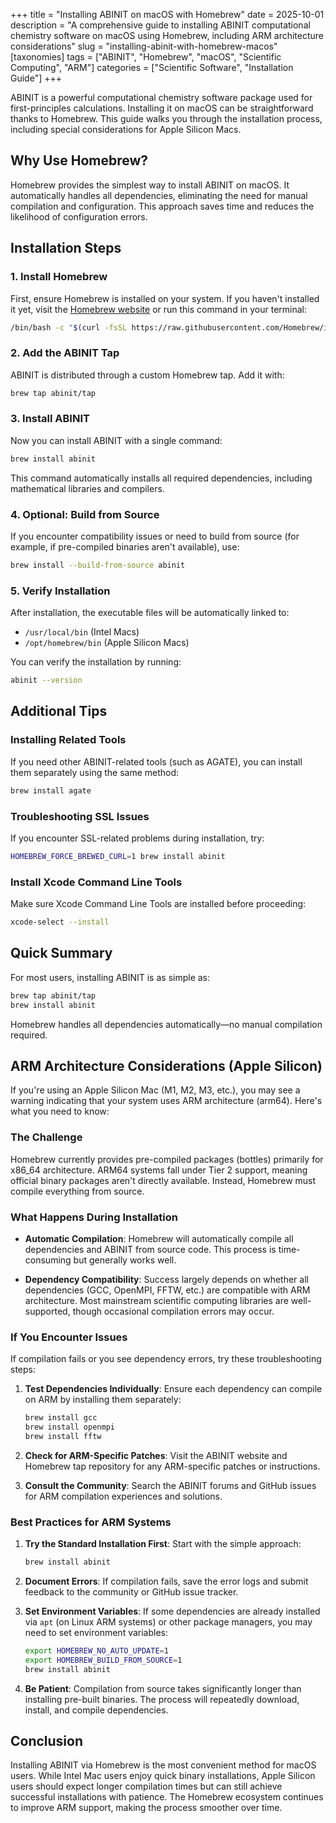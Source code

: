 +++
title = "Installing ABINIT on macOS with Homebrew"
date = 2025-10-01
description = "A comprehensive guide to installing ABINIT computational chemistry software on macOS using Homebrew, including ARM architecture considerations"
slug = "installing-abinit-with-homebrew-macos"
[taxonomies]
tags = ["ABINIT", "Homebrew", "macOS", "Scientific Computing", "ARM"]
categories = ["Scientific Software", "Installation Guide"]
+++

ABINIT is a powerful computational chemistry software package used for first-principles calculations. Installing it on macOS can be straightforward thanks to Homebrew. This guide walks you through the installation process, including special considerations for Apple Silicon Macs.

<!-- more -->

## Why Use Homebrew?

Homebrew provides the simplest way to install ABINIT on macOS. It automatically handles all dependencies, eliminating the need for manual compilation and configuration. This approach saves time and reduces the likelihood of configuration errors.

## Installation Steps

### 1. Install Homebrew

First, ensure Homebrew is installed on your system. If you haven't installed it yet, visit the [Homebrew website](https://brew.sh) or run this command in your terminal:

```bash
/bin/bash -c "$(curl -fsSL https://raw.githubusercontent.com/Homebrew/install/HEAD/install.sh)"
```

### 2. Add the ABINIT Tap

ABINIT is distributed through a custom Homebrew tap. Add it with:

```bash
brew tap abinit/tap
```

### 3. Install ABINIT

Now you can install ABINIT with a single command:

```bash
brew install abinit
```

This command automatically installs all required dependencies, including mathematical libraries and compilers.

### 4. Optional: Build from Source

If you encounter compatibility issues or need to build from source (for example, if pre-compiled binaries aren't available), use:

```bash
brew install --build-from-source abinit
```

### 5. Verify Installation

After installation, the executable files will be automatically linked to:

- `/usr/local/bin` (Intel Macs)
- `/opt/homebrew/bin` (Apple Silicon Macs)

You can verify the installation by running:

```bash
abinit --version
```

## Additional Tips

### Installing Related Tools

If you need other ABINIT-related tools (such as AGATE), you can install them separately using the same method:

```bash
brew install agate
```

### Troubleshooting SSL Issues

If you encounter SSL-related problems during installation, try:

```bash
HOMEBREW_FORCE_BREWED_CURL=1 brew install abinit
```

### Install Xcode Command Line Tools

Make sure Xcode Command Line Tools are installed before proceeding:

```bash
xcode-select --install
```

## Quick Summary

For most users, installing ABINIT is as simple as:

```bash
brew tap abinit/tap
brew install abinit
```

Homebrew handles all dependencies automatically—no manual compilation required.

## ARM Architecture Considerations (Apple Silicon)

If you're using an Apple Silicon Mac (M1, M2, M3, etc.), you may see a warning indicating that your system uses ARM architecture (arm64). Here's what you need to know:

### The Challenge

Homebrew currently provides pre-compiled packages (bottles) primarily for x86_64 architecture. ARM64 systems fall under Tier 2 support, meaning official binary packages aren't directly available. Instead, Homebrew must compile everything from source.

### What Happens During Installation

- **Automatic Compilation**: Homebrew will automatically compile all dependencies and ABINIT from source code. This process is time-consuming but generally works well.

- **Dependency Compatibility**: Success largely depends on whether all dependencies (GCC, OpenMPI, FFTW, etc.) are compatible with ARM architecture. Most mainstream scientific computing libraries are well-supported, though occasional compilation errors may occur.

### If You Encounter Issues

If compilation fails or you see dependency errors, try these troubleshooting steps:

1. **Test Dependencies Individually**: Ensure each dependency can compile on ARM by installing them separately:

   ```bash
   brew install gcc
   brew install openmpi
   brew install fftw
   ```

2. **Check for ARM-Specific Patches**: Visit the ABINIT website and Homebrew tap repository for any ARM-specific patches or instructions.

3. **Consult the Community**: Search the ABINIT forums and GitHub issues for ARM compilation experiences and solutions.

### Best Practices for ARM Systems

1. **Try the Standard Installation First**: Start with the simple approach:

   ```bash
   brew install abinit
   ```

2. **Document Errors**: If compilation fails, save the error logs and submit feedback to the community or GitHub issue tracker.

3. **Set Environment Variables**: If some dependencies are already installed via `apt` (on Linux ARM systems) or other package managers, you may need to set environment variables:

   ```bash
   export HOMEBREW_NO_AUTO_UPDATE=1
   export HOMEBREW_BUILD_FROM_SOURCE=1
   brew install abinit
   ```

4. **Be Patient**: Compilation from source takes significantly longer than installing pre-built binaries. The process will repeatedly download, install, and compile dependencies.

## Conclusion

Installing ABINIT via Homebrew is the most convenient method for macOS users. While Intel Mac users enjoy quick binary installations, Apple Silicon users should expect longer compilation times but can still achieve successful installations with patience. The Homebrew ecosystem continues to improve ARM support, making the process smoother over time.

